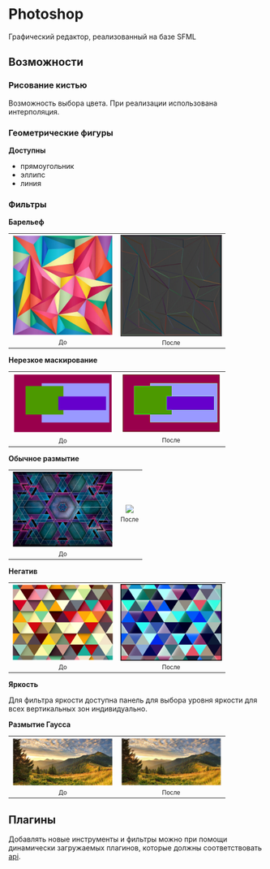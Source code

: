 # Photoshop

Графический редактор, реализованный на базе SFML

## Возможности

### Рисование кистью

Возможность выбора цвета. При реализации использована интерполяция.

### Геометрические фигуры

**Доступны**

- прямоугольник
- эллипс
- линия

### Фильтры

**Барельеф**

<table>
  <tr>
    <td align="center">
      <img src="readme_img/barelief_before.png" width="200">
      <br>
      <small>До</small>
    </td>
    <td align="center">
      <img src="readme_img/barelief_after.png" width="200">
      <br>
      <small>После</small>
    </td>
  </tr>
</table>

**Нерезкое маскирование**

<table>
  <tr>
    <td align="center">
      <img src="readme_img/unsharp_mask_before.png" width="200">
      <br>
      <small>До</small>
    </td>
    <td align="center">
      <img src="readme_img/unsharp_mask_after.png" width="200">
      <br>
      <small>После</small>
    </td>
  </tr>
</table>

**Обычное размытие**

<table>
  <tr>
    <td align="center">
      <img src="readme_img/blur_before.png" width="200">
      <br>
      <small>До</small>
    </td>
    <td align="center">
      <img src="readme_img/blur_after.png.png" width="200">
      <br>
      <small>После</small>
    </td>
  </tr>
</table>

**Негатив**

<table>
  <tr>
    <td align="center">
      <img src="readme_img/negative_before.png" width="200">
      <br>
      <small>До</small>
    </td>
    <td align="center">
      <img src="readme_img/negative_after.png" width="200">
      <br>
      <small>После</small>
    </td>
  </tr>
</table>

**Яркость**

Для фильтра яркости доступна панель для выбора уровня яркости для всех вертикальных зон индивидуально.

**Размытие Гаусса**

<table>
  <tr>
    <td align="center">
      <img src="readme_img/gauss_blur_before.png" width="200">
      <br>
      <small>До</small>
    </td>
    <td align="center">
      <img src="readme_img/gauss_blur_after.png" width="200">
      <br>
      <small>После</small>
    </td>
  </tr>
</table>

## Плагины

Добавлять новые инструменты и фильтры можно при помощи динамически загружаемых плагинов, которые должны соответствовать [api](api/).
